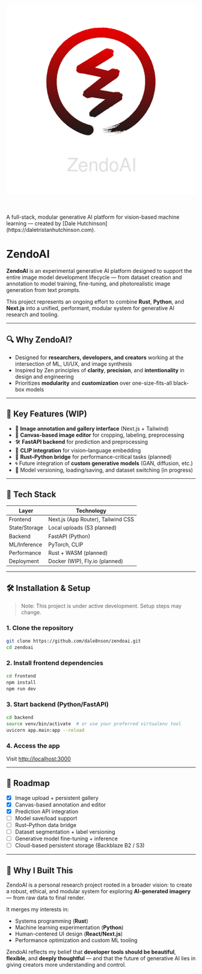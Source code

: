 <p align="center">
  <img src="./assets/zendo-logo-gradient-transparent-dark.svg" alt="ZendoAI Logo" width="700" />
</p>
<br><br>
A full-stack, modular generative AI platform for vision-based machine learning — created by [Dale Hutchinson](https://daletristanhutchinson.com).

# ZendoAI

**ZendoAI** is an experimental generative AI platform designed to support the entire image model development lifecycle — from dataset creation and annotation to model training, fine-tuning, and photorealistic image generation from text prompts.

This project represents an ongoing effort to combine **Rust**, **Python**, and **Next.js** into a unified, performant, modular system for generative AI research and tooling.

---

## 🔍 Why ZendoAI?

- Designed for **researchers, developers, and creators** working at the intersection of ML, UI/UX, and image synthesis
- Inspired by Zen principles of **clarity**, **precision**, and **intentionality** in design and engineering
- Prioritizes **modularity** and **customization** over one-size-fits-all black-box models

---

## 🚀 Key Features (WIP)

- 📁 **Image annotation and gallery interface** (Next.js + Tailwind)
- 🧠 **Canvas-based image editor** for cropping, labeling, preprocessing
- 🛠️ **FastAPI backend** for prediction and preprocessing
- 🧬 **CLIP integration** for vision–language embedding
- 🧪 **Rust–Python bridge** for performance-critical tasks (planned)
- 🌀 Future integration of **custom generative models** (GAN, diffusion, etc.)
- 🔄 Model versioning, loading/saving, and dataset switching (in progress)

---

## 🧱 Tech Stack

| Layer          | Technology                     |
|----------------|--------------------------------|
| Frontend       | Next.js (App Router), Tailwind CSS |
| State/Storage  | Local uploads (S3 planned)     |
| Backend        | FastAPI (Python)               |
| ML/Inference   | PyTorch, CLIP                  |
| Performance    | Rust + WASM (planned)          |
| Deployment     | Docker (WIP), Fly.io (planned) |

---

## 🛠️ Installation & Setup

> Note: This project is under active development. Setup steps may change.

### 1. Clone the repository

```bash
git clone https://github.com/dale8nson/zendoai.git
cd zendoai
```

### 2. Install frontend dependencies

```bash
cd frontend
npm install
npm run dev
```

### 3. Start backend (Python/FastAPI)

```bash
cd backend
source venv/bin/activate  # or use your preferred virtualenv tool
uvicorn app.main:app --reload
```

### 4. Access the app

Visit [http://localhost:3000](http://localhost:3000)

---

## 🧭 Roadmap

- [x] Image upload + persistent gallery
- [x] Canvas-based annotation and editor
- [x] Prediction API integration
- [ ] Model save/load support
- [ ] Rust–Python data bridge
- [ ] Dataset segmentation + label versioning
- [ ] Generative model fine-tuning + inference
- [ ] Cloud-based persistent storage (Backblaze B2 / S3)

---

## 🌱 Why I Built This

ZendoAI is a personal research project rooted in a broader vision: to create a robust, ethical, and modular system for exploring **AI-generated imagery** — from raw data to final render.

It merges my interests in:
- Systems programming (**Rust**)
- Machine learning experimentation (**Python**)
- Human-centered UI design (**React/Next.js**)
- Performance optimization and custom ML tooling

ZendoAI reflects my belief that **developer tools should be beautiful**, **flexible**, and **deeply thoughtful** — and that the future of generative AI lies in giving creators more understanding and control.
